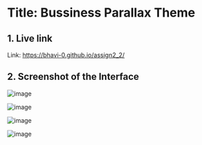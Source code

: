 # **Title: Bussiness Parallax Theme**


## **1. Live link**
Link: https://bhavi-0.github.io/assign2_2/


## **2. Screenshot of the Interface**

![image](https://user-images.githubusercontent.com/87388334/208244134-926c925e-e6db-4908-8ba7-f928190add7f.png)


![image](https://user-images.githubusercontent.com/87388334/208244146-dc3f4057-48a4-49b0-b38c-d6c0f039899c.png)


![image](https://user-images.githubusercontent.com/87388334/208244160-6660a74a-7269-4e63-94bd-32d88c3891da.png)


![image](https://user-images.githubusercontent.com/87388334/208244170-58892e68-f59e-43ca-bd41-79828aa1b59d.png)
